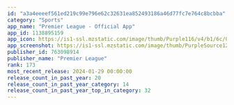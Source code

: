 ```yaml
---
id: "a3a4eeeef561ed219c99e796e62c32631ea852493186a46d77fc7e764c8bcbba"
category: "Sports"
app_name: "Premier League - Official App"
app_id: 1138895159
app_icon: https://is1-ssl.mzstatic.com/image/thumb/Purple116/v4/b1/6c/0a/b16c0a92-8f15-5415-8156-df93d193f89c/AppIcon-1x_U007emarketing-0-7-0-0-GLES2_U002c0-85-220.png/1024x1024bb.png
app_screenshot: https://is1-ssl.mzstatic.com/image/thumb/PurpleSource126/v4/a7/01/6a/a7016a7b-e5df-905d-d563-bacdf8bd24ce/bfefef5d-8688-42a7-bbd3-d145efb67be6_iPhone_-_6.5_inch_-_Screen_1.jpg/1242x2688bb.png
publisher_id: 763098914
publisher_name: "Premier League"
rank: 173
most_recent_release: 2024-01-29 00:00:00
release_count_in_past_year: 20
release_count_in_past_year_category: 14
release_count_in_past_year_top_in_category: 32
---
```

